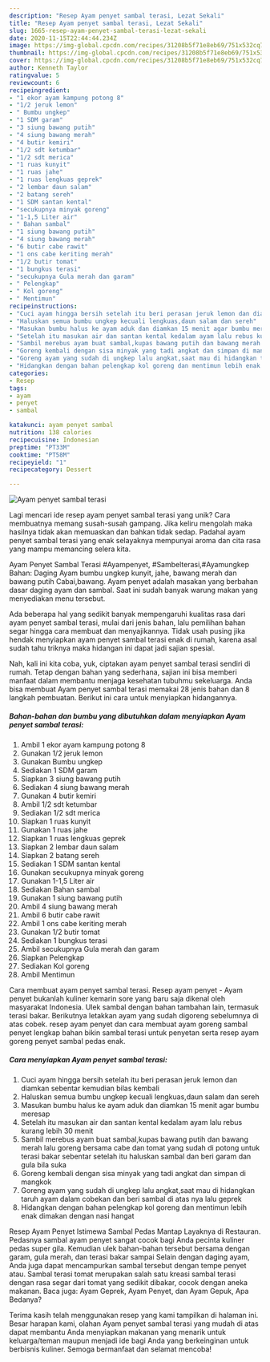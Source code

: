 ```yaml
---
description: "Resep Ayam penyet sambal terasi, Lezat Sekali"
title: "Resep Ayam penyet sambal terasi, Lezat Sekali"
slug: 1665-resep-ayam-penyet-sambal-terasi-lezat-sekali
date: 2020-11-15T22:44:44.234Z
image: https://img-global.cpcdn.com/recipes/31208b5f71e8eb69/751x532cq70/ayam-penyet-sambal-terasi-foto-resep-utama.jpg
thumbnail: https://img-global.cpcdn.com/recipes/31208b5f71e8eb69/751x532cq70/ayam-penyet-sambal-terasi-foto-resep-utama.jpg
cover: https://img-global.cpcdn.com/recipes/31208b5f71e8eb69/751x532cq70/ayam-penyet-sambal-terasi-foto-resep-utama.jpg
author: Kenneth Taylor
ratingvalue: 5
reviewcount: 6
recipeingredient:
- "1 ekor ayam kampung potong 8"
- "1/2 jeruk lemon"
- " Bumbu ungkep"
- "1 SDM garam"
- "3 siung bawang putih"
- "4 siung bawang merah"
- "4 butir kemiri"
- "1/2 sdt ketumbar"
- "1/2 sdt merica"
- "1 ruas kunyit"
- "1 ruas jahe"
- "1 ruas lengkuas geprek"
- "2 lembar daun salam"
- "2 batang sereh"
- "1 SDM santan kental"
- "secukupnya minyak goreng"
- "1-1,5 Liter air"
- " Bahan sambal"
- "1 siung bawang putih"
- "4 siung bawang merah"
- "6 butir cabe rawit"
- "1 ons cabe keriting merah"
- "1/2 butir tomat"
- "1 bungkus terasi"
- "secukupnya Gula merah dan garam"
- " Pelengkap"
- " Kol goreng"
- " Mentimun"
recipeinstructions:
- "Cuci ayam hingga bersih setelah itu beri perasan jeruk lemon dan diamkan sebentar kemudian bilas kembali"
- "Haluskan semua bumbu ungkep kecuali lengkuas,daun salam dan sereh"
- "Masukan bumbu halus ke ayam aduk dan diamkan 15 menit agar bumbu meresap"
- "Setelah itu masukan air dan santan kental kedalam ayam lalu rebus kurang lebih 30 menit"
- "Sambil merebus ayam buat sambal,kupas bawang putih dan bawang merah lalu goreng bersama cabe dan tomat yang sudah di potong untuk terasi bakar sebentar setelah itu haluskan sambal dan beri garam dan gula bila suka"
- "Goreng kembali dengan sisa minyak yang tadi angkat dan simpan di mangkok"
- "Goreng ayam yang sudah di ungkep lalu angkat,saat mau di hidangkan taruh ayam dalam cobekan dan beri sambal di atas nya lalu geprek"
- "Hidangkan dengan bahan pelengkap kol goreng dan mentimun lebih enak dimakan dengan nasi hangat"
categories:
- Resep
tags:
- ayam
- penyet
- sambal

katakunci: ayam penyet sambal 
nutrition: 138 calories
recipecuisine: Indonesian
preptime: "PT33M"
cooktime: "PT58M"
recipeyield: "1"
recipecategory: Dessert

---
```



![Ayam penyet sambal terasi](https://img-global.cpcdn.com/recipes/31208b5f71e8eb69/751x532cq70/ayam-penyet-sambal-terasi-foto-resep-utama.jpg)

Lagi mencari ide resep ayam penyet sambal terasi yang unik? Cara membuatnya memang susah-susah gampang. Jika keliru mengolah maka hasilnya tidak akan memuaskan dan bahkan tidak sedap. Padahal ayam penyet sambal terasi yang enak selayaknya mempunyai aroma dan cita rasa yang mampu memancing selera kita.

Ayam Penyet Sambal Terasi #Ayampenyet, #Sambelterasi,#Ayamungkep Bahan: Daging Ayam bumbu ungkep kunyit, jahe, bawang merah dan bawang putih Cabai,bawang. Ayam penyet adalah masakan yang berbahan dasar daging ayam dan sambal. Saat ini sudah banyak warung makan yang menyediakan menu tersebut.

Ada beberapa hal yang sedikit banyak mempengaruhi kualitas rasa dari ayam penyet sambal terasi, mulai dari jenis bahan, lalu pemilihan bahan segar hingga cara membuat dan menyajikannya. Tidak usah pusing jika hendak menyiapkan ayam penyet sambal terasi enak di rumah, karena asal sudah tahu triknya maka hidangan ini dapat jadi sajian spesial.


Nah, kali ini kita coba, yuk, ciptakan ayam penyet sambal terasi sendiri di rumah. Tetap dengan bahan yang sederhana, sajian ini bisa memberi manfaat dalam membantu menjaga kesehatan tubuhmu sekeluarga. Anda bisa membuat Ayam penyet sambal terasi memakai 28 jenis bahan dan 8 langkah pembuatan. Berikut ini cara untuk menyiapkan hidangannya.

<!--inarticleads1-->

##### Bahan-bahan dan bumbu yang dibutuhkan dalam menyiapkan Ayam penyet sambal terasi:

1. Ambil 1 ekor ayam kampung potong 8
1. Gunakan 1/2 jeruk lemon
1. Gunakan  Bumbu ungkep
1. Sediakan 1 SDM garam
1. Siapkan 3 siung bawang putih
1. Sediakan 4 siung bawang merah
1. Gunakan 4 butir kemiri
1. Ambil 1/2 sdt ketumbar
1. Sediakan 1/2 sdt merica
1. Siapkan 1 ruas kunyit
1. Gunakan 1 ruas jahe
1. Siapkan 1 ruas lengkuas geprek
1. Siapkan 2 lembar daun salam
1. Siapkan 2 batang sereh
1. Sediakan 1 SDM santan kental
1. Gunakan secukupnya minyak goreng
1. Gunakan 1-1,5 Liter air
1. Sediakan  Bahan sambal
1. Gunakan 1 siung bawang putih
1. Ambil 4 siung bawang merah
1. Ambil 6 butir cabe rawit
1. Ambil 1 ons cabe keriting merah
1. Gunakan 1/2 butir tomat
1. Sediakan 1 bungkus terasi
1. Ambil secukupnya Gula merah dan garam
1. Siapkan  Pelengkap
1. Sediakan  Kol goreng
1. Ambil  Mentimun


Cara membuat ayam penyet sambal terasi. Resep ayam penyet - Ayam penyet bukanlah kuliner kemarin sore yang baru saja dikenal oleh masyarakat Indonesia. Ulek sambal dengan bahan tambahan lain, termasuk terasi bakar. Berikutnya letakkan ayam yang sudah digoreng sebelumnya di atas cobek. resep ayam penyet dan cara membuat ayam goreng sambal penyet lengkap bahan bikin sambal terasi untuk penyetan serta resep ayam goreng penyet sambal pedas enak. 

<!--inarticleads2-->

##### Cara menyiapkan Ayam penyet sambal terasi:

1. Cuci ayam hingga bersih setelah itu beri perasan jeruk lemon dan diamkan sebentar kemudian bilas kembali
1. Haluskan semua bumbu ungkep kecuali lengkuas,daun salam dan sereh
1. Masukan bumbu halus ke ayam aduk dan diamkan 15 menit agar bumbu meresap
1. Setelah itu masukan air dan santan kental kedalam ayam lalu rebus kurang lebih 30 menit
1. Sambil merebus ayam buat sambal,kupas bawang putih dan bawang merah lalu goreng bersama cabe dan tomat yang sudah di potong untuk terasi bakar sebentar setelah itu haluskan sambal dan beri garam dan gula bila suka
1. Goreng kembali dengan sisa minyak yang tadi angkat dan simpan di mangkok
1. Goreng ayam yang sudah di ungkep lalu angkat,saat mau di hidangkan taruh ayam dalam cobekan dan beri sambal di atas nya lalu geprek
1. Hidangkan dengan bahan pelengkap kol goreng dan mentimun lebih enak dimakan dengan nasi hangat


Resep Ayam Penyet Istimewa Sambal Pedas Mantap Layaknya di Restauran. Pedasnya sambal ayam penyet sangat cocok bagi Anda pecinta kuliner pedas super gila. Kemudian ulek bahan-bahan tersebut bersama dengan garam, gula merah, dan terasi bakar sampai Selain dengan daging ayam, Anda juga dapat mencampurkan sambal tersebut dengan tempe penyet atau. Sambal terasi tomat merupakan salah satu kreasi sambal terasi dengan rasa segar dari tomat yang sedikit dibakar, cocok dengan aneka makanan. Baca juga: Ayam Geprek, Ayam Penyet, dan Ayam Gepuk, Apa Bedanya? 

Terima kasih telah menggunakan resep yang kami tampilkan di halaman ini. Besar harapan kami, olahan Ayam penyet sambal terasi yang mudah di atas dapat membantu Anda menyiapkan makanan yang menarik untuk keluarga/teman maupun menjadi ide bagi Anda yang berkeinginan untuk berbisnis kuliner. Semoga bermanfaat dan selamat mencoba!
